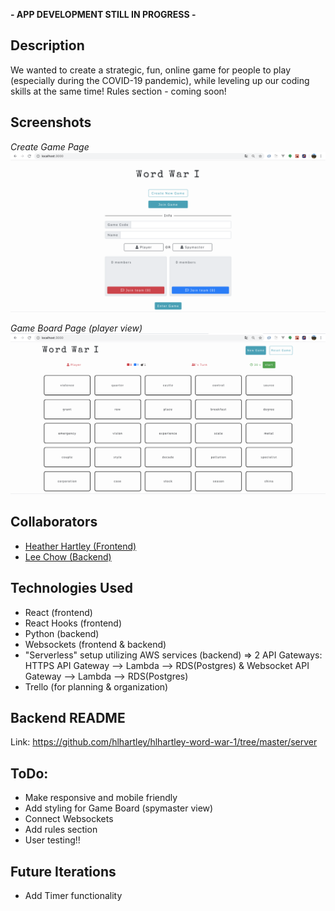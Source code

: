 **- APP DEVELOPMENT STILL IN PROGRESS -**

## Description
We wanted to create a strategic, fun, online game for people to play (especially during the COVID-19 pandemic), while leveling up our coding skills at the same time! Rules section - coming soon!

## Screenshots
*Create Game Page*
![Create Game Screenshot](create-game-page-screenshot.png)

*Game Board Page (player view)*
![Game Board Screenshot](game-board-screenshot.png)

## Collaborators
- [Heather Hartley (Frontend)](https://github.com/hlhartley)
- [Lee Chow (Backend)](https://github.com/leepuppychow)

## Technologies Used
- React (frontend)
- React Hooks (frontend)
- Python (backend)
- Websockets (frontend & backend)
- "Serverless" setup utilizing AWS services (backend) => 2 API Gateways: HTTPS API Gateway --> Lambda --> RDS(Postgres) & Websocket API Gateway --> Lambda --> RDS(Postgres)
- Trello (for planning & organization)

## Backend README
Link: https://github.com/hlhartley/hlhartley-word-war-1/tree/master/server

## ToDo:
- Make responsive and mobile friendly
- Add styling for Game Board (spymaster view)
- Connect Websockets
- Add rules section
- User testing!!

## Future Iterations
- Add Timer functionality
